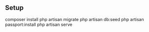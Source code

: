 
## Setup
composer install
php artisan migrate
php artisan db:seed
php artisan passport:install
php artisan serve